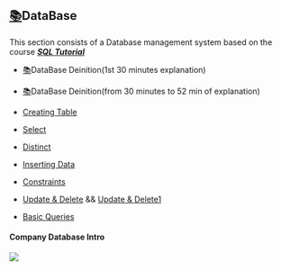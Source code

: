 ## [:books:](https://drive.google.com/drive/folders/1mkkN2Of8hWCfCr4u4cs6DAIk6EKhPEh7)DataBase

This section consists of a Database management system based on the course ***[SQL Tutorial](https://youtu.be/HXV3zeQKqGY)***

* [:books:](https://drive.google.com/file/d/1KsJ8g0TuVEEuQ1kRjxMYYxr4Zde1K-G-/view?usp=sharing)DataBase Deinition(1st 30 minutes explanation)
* [:books:](https://drive.google.com/file/d/1PM37tq7caw1NYY0CTppw52V6TUzQWpjD/view?usp=sharing)DataBase Deinition(from 30 minutes to 52 min of explanation)

* [Creating Table](https://github.com/skjha1/Data-Science/blob/master/DBMS/SQL/02%20Createing%20Table.sql)
* [Select](https://www.w3schools.com/sql/sql_select.asp)
* [Distinct](https://www.w3schools.com/sql/sql_distinct.asp)
* [Inserting Data](https://github.com/skjha1/Data-Science/blob/master/DBMS/SQL/03%20Create%20table%20and%20insert%20data.sql)
* [Constraints](https://github.com/skjha1/Data-Science/blob/master/DBMS/SQL/04%20Setting%20constraints%20(unique%2Cnot%20null%2C%20default%20etc.).sql)
* [Update & Delete](https://github.com/skjha1/Data-Science/blob/master/DBMS/SQL/05%20UPDATE%20%26%20DELETE.sql) && [Update & Delete1](https://github.com/skjha1/Data-Science/blob/master/DBMS/SQL/07%20Update%20%26%20Delete.sql)
* [Basic Queries](https://github.com/skjha1/Data-Science/blob/master/DBMS/SQL/08%20Basic%20Queries.sql)
#### Company Database Intro
![](https://github.com/skjha1/Data-Science/blob/master/DBMS/SQL/img/company-database.png)

